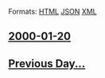 
Formats: [HTML](2000/01/20/index.html)  [JSON](2000/01/20/index.json)  [XML](2000/01/20/index.xml)  

## [2000-01-20](/news/2000/01/20/index.md)

## [Previous Day...](/news/2000/01/19/index.md)

